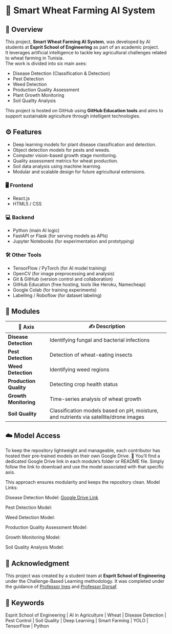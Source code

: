 # 🌾 Smart Wheat Farming AI System

## 📝 Overview
This project, **Smart Wheat Farming AI System**, was developed by AI students at **Esprit School of Engineering** as part of an academic project.  
It leverages artificial intelligence to tackle key agricultural challenges related to wheat farming in Tunisia.  
The work is divided into six main axes:
- Disease Detection (Classification & Detection)
- Pest Detection
- Weed Detection
- Production Quality Assessment
- Plant Growth Monitoring
- Soil Quality Analysis

This project is hosted on GitHub using **GitHub Education tools** and aims to support sustainable agriculture through intelligent technologies.

## ⚙️ Features
- Deep learning models for plant disease classification and detection.
- Object detection models for pests and weeds.
- Computer vision-based growth stage monitoring.
- Quality assessment metrics for wheat production.
- Soil data analysis using machine learning.
- Modular and scalable design for future agricultural extensions.

### 🖥️ Frontend
- React.js 
- HTML5 / CSS 

### 💻 Backend
- Python (main AI logic)
- FastAPI or Flask (for serving models as APIs)
- Jupyter Notebooks (for experimentation and prototyping)

### 🛠️ Other Tools
- TensorFlow / PyTorch (for AI model training)
- OpenCV (for image preprocessing and analysis)
- Git & GitHub (version control and collaboration)
- GitHub Education (free hosting, tools like Heroku, Namecheap)
- Google Colab (for training experiments)
- LabelImg / Roboflow (for dataset labeling)

## 📁 Modules
| 🌱 **Axis**               | ✍️ **Description**                                             |
|--------------------------|---------------------------------------------------------------|
| **Disease Detection**     | Identifying fungal and bacterial infections                   |
| **Pest Detection**        | Detection of wheat-eating insects                             |
| **Weed Detection**        | Identifying weed regions                                      |
| **Production Quality**    | Detecting crop health status                      |
| **Growth Monitoring**     | Time-series analysis of wheat growth                          |
| **Soil Quality**          | Classification models based on pH, moisture, and nutrients via satellite/drone images |

## ☁️ Model Access
To keep the repository lightweight and manageable, each contributor has hosted their pre-trained models on their own Google Drive.
🔗 You’ll find a dedicated Google Drive link in each module’s folder or README file. Simply follow the link to download and use the model associated with that specific axis.

This approach ensures modularity and keeps the repository clean.
Model Links:

Disease Detection Model: [Google Drive Link](https://drive.google.com/drive/folders/1RFmHAqxii8_ut0i-W2dJ5QUA8dmnL2nN?usp=sharing)

Pest Detection Model: 

Weed Detection Model: 

Production Quality Assessment Model: 

Growth Monitoring Model: 

Soil Quality Analysis Model: 

## 🏫 Acknowledgment
This project was created by a student team at **Esprit School of Engineering** under the Challenge-Based Learning methodology. 
It was completed under the guidance of [Professor Ines](ines.slimen@esprit.tn) and [Professor Dorsaf](dorsaf.hrizi@esprit.tn).


## 🔑 Keywords
Esprit School of Engineering | AI in Agriculture | Wheat | Disease Detection | Pest Control | Soil Quality | Deep Learning | Smart Farming | YOLO | TensorFlow | Python
